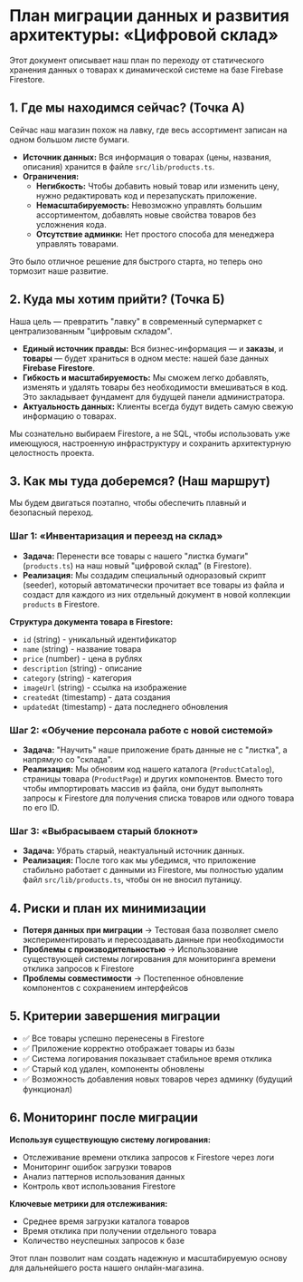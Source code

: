 # План миграции данных и развития архитектуры: «Цифровой склад»

Этот документ описывает наш план по переходу от статического хранения данных о товарах к динамической системе на базе Firebase Firestore.

## 1. Где мы находимся сейчас? (Точка А)

Сейчас наш магазин похож на лавку, где весь ассортимент записан на одном большом листе бумаги.

*   **Источник данных:** Вся информация о товарах (цены, названия, описания) хранится в файле `src/lib/products.ts`.
*   **Ограничения:**
    *   **Негибкость:** Чтобы добавить новый товар или изменить цену, нужно редактировать код и перезапускать приложение.
    *   **Немасштабируемость:** Невозможно управлять большим ассортиментом, добавлять новые свойства товаров без усложнения кода.
    *   **Отсутствие админки:** Нет простого способа для менеджера управлять товарами.

Это было отличное решение для быстрого старта, но теперь оно тормозит наше развитие.

## 2. Куда мы хотим прийти? (Точка Б)

Наша цель — превратить "лавку" в современный супермаркет с централизованным "цифровым складом".

*   **Единый источник правды:** Вся бизнес-информация — и **заказы**, и **товары** — будет храниться в одном месте: нашей базе данных **Firebase Firestore**.
*   **Гибкость и масштабируемость:** Мы сможем легко добавлять, изменять и удалять товары без необходимости вмешиваться в код. Это закладывает фундамент для будущей панели администратора.
*   **Актуальность данных:** Клиенты всегда будут видеть самую свежую информацию о товарах.

Мы сознательно выбираем Firestore, а не SQL, чтобы использовать уже имеющуюся, настроенную инфраструктуру и сохранить архитектурную целостность проекта.

## 3. Как мы туда доберемся? (Наш маршрут)

Мы будем двигаться поэтапно, чтобы обеспечить плавный и безопасный переход.

### Шаг 1: «Инвентаризация и переезд на склад»
*   **Задача:** Перенести все товары с нашего "листка бумаги" (`products.ts`) на наш новый "цифровой склад" (в Firestore).
*   **Реализация:** Мы создадим специальный одноразовый скрипт (seeder), который автоматически прочитает все товары из файла и создаст для каждого из них отдельный документ в новой коллекции `products` в Firestore.

**Структура документа товара в Firestore:**
- `id` (string) - уникальный идентификатор
- `name` (string) - название товара  
- `price` (number) - цена в рублях
- `description` (string) - описание
- `category` (string) - категория
- `imageUrl` (string) - ссылка на изображение
- `createdAt` (timestamp) - дата создания
- `updatedAt` (timestamp) - дата последнего обновления

### Шаг 2: «Обучение персонала работе с новой системой»
*   **Задача:** "Научить" наше приложение брать данные не с "листка", а напрямую со "склада".
*   **Реализация:** Мы обновим код нашего каталога (`ProductCatalog`), страницы товара (`ProductPage`) и других компонентов. Вместо того чтобы импортировать массив из файла, они будут выполнять запросы к Firestore для получения списка товаров или одного товара по его ID.

### Шаг 3: «Выбрасываем старый блокнот»
*   **Задача:** Убрать старый, неактуальный источник данных.
*   **Реализация:** После того как мы убедимся, что приложение стабильно работает с данными из Firestore, мы полностью удалим файл `src/lib/products.ts`, чтобы он не вносил путаницу.

## 4. Риски и план их минимизации

- **Потеря данных при миграции** → Тестовая база позволяет смело экспериментировать и пересоздавать данные при необходимости
- **Проблемы с производительностью** → Использование существующей системы логирования для мониторинга времени отклика запросов к Firestore
- **Проблемы совместимости** → Постепенное обновление компонентов с сохранением интерфейсов

## 5. Критерии завершения миграции

- ✅ Все товары успешно перенесены в Firestore
- ✅ Приложение корректно отображает товары из базы
- ✅ Система логирования показывает стабильное время отклика
- ✅ Старый код удален, компоненты обновлены
- ✅ Возможность добавления новых товаров через админку (будущий функционал)

## 6. Мониторинг после миграции

**Используя существующую систему логирования:**
- Отслеживание времени отклика запросов к Firestore через логи
- Мониторинг ошибок загрузки товаров
- Анализ паттернов использования данных
- Контроль квот использования Firestore

**Ключевые метрики для отслеживания:**
- Среднее время загрузки каталога товаров
- Время отклика при получении отдельного товара
- Количество неуспешных запросов к базе

Этот план позволит нам создать надежную и масштабируемую основу для дальнейшего роста нашего онлайн-магазина.